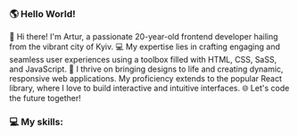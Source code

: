 ### 🌎 Hello World!

👋 Hi there! I'm Artur, a passionate 20-year-old frontend developer hailing from the vibrant city of Kyiv. 💻 My expertise lies in crafting engaging and seamless user experiences using a toolbox filled with HTML, CSS, SaSS, and JavaScript. 🚀 I thrive on bringing designs to life and creating dynamic, responsive web applications. My proficiency extends to the popular React library, where I love to build interactive and intuitive interfaces. 🌐 Let's code the future together!

### 💻 My skills:

